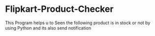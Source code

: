 # Flipkart-Product-Checker
This Program helps u to Seen the following product is in stock or not by using Python and its also send notification 
